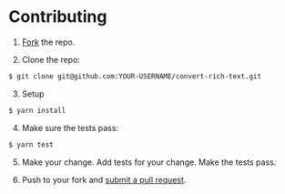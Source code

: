 # Contributing

1. [Fork][fork] the repo.

2. Clone the repo:

```bash
$ git clone git@github.com:YOUR-USERNAME/convert-rich-text.git
```

3. Setup

```bash
$ yarn install
```

4. Make sure the tests pass:

```bash
$ yarn test
```

5. Make your change. Add tests for your change. Make the tests pass.

6. Push to your fork and [submit a pull request][pr].

[fork]: https://help.github.com/en/github/getting-started-with-github/fork-a-repo
[pr]: https://github.com/voxmedia/convert-rich-text/compare/
